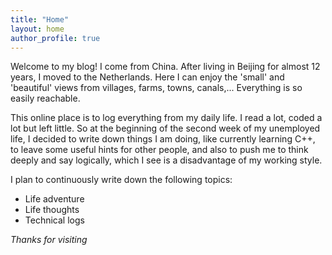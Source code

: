 ```yaml
---
title: "Home"
layout: home
author_profile: true
---
```


Welcome to my blog! I come from China. After living in Beijing for almost 12 years, I moved to the Netherlands. Here I can enjoy the 'small' and 'beautiful' views from villages, farms, towns, canals,... Everything is so easily reachable.

This online place is to log everything from my daily life. I read a lot, coded a lot but left little. So at the beginning of the second week of my unemployed life, I decided to write down things I am doing, like currently learning C++, to leave some useful hints for other people, and also to push me to think deeply and say logically, which I see is a disadvantage of my working style.

I plan to continuously write down the following topics:
* Life adventure
* Life thoughts
* Technical logs

*Thanks for visiting*